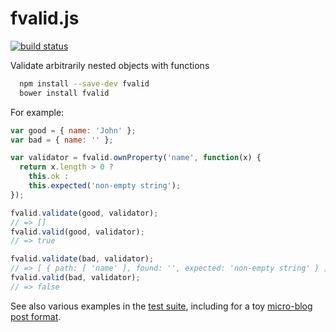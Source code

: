 fvalid.js
=========

[![build status](https://travis-ci.org/kemitchell/fvalid.svg)](http://travis-ci.org/kemitchell/fvalid)

Validate arbitrarily nested objects with functions

```bash
  npm install --save-dev fvalid
  bower install fvalid
```

For example:

```javascript
var good = { name: 'John' };
var bad = { name: '' };

var validator = fvalid.ownProperty('name', function(x) {
  return x.length > 0 ?
    this.ok :
    this.expected('non-empty string');
});

fvalid.validate(good, validator);
// => []
fvalid.valid(good, validator);
// => true

fvalid.validate(bad, validator);
// => [ { path: [ 'name' ], found: '', expected: 'non-empty string' } ]
fvalid.valid(bad, validator);
// => false
```

See also various examples in the [test suite](./test), including for a toy [micro-blog post format](./test/blog.js).

